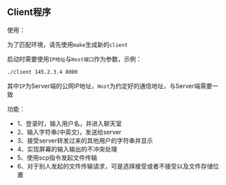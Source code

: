## Client程序



使用：

​	为了匹配环境，请先使用`make`生成新的`client`

​	启动时需要使用`IP地址`与`Host端口`作为参数，示例：

```bash
./client 145.2.3.4 8000
```

​     其中`IP`为Server端的公网IP地址，`Host`为约定好的通信地址，与Server端需要一致



功能：

- 1、登录时，输入用户名，并进入聊天室
- 2、输入字符串(中英文)，发送给server
- 3、接受server转发过来的其他用户的字符串并显示
- 4、实现屏幕的输入输出的不冲突处理
- 5、使用scp指令发起文件传输
- 6、对于别人发起的文件传输请求，可是选择接受或者不接受以及文件存储位置